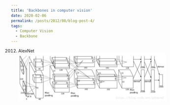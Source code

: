 ```yaml
---
title: 'Backbones in computer vision'
date: 2020-02-06
permalink: /posts/2012/08/blog-post-4/
tags:
  - Computer Vision
  - Backbone
---
```


2012. AlexNet
![AlexNet architecture](https://raw.githubusercontent.com/Robert-BoMiao/Robert-BoMiao.github.io/master/images/blog_images/alexnet.png)


